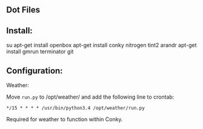 Dot Files
---------

## Install:

su
apt-get install openbox 
apt-get install conky nitrogen tint2 arandr
apt-get install gmrun terminator git 

## Configuration:

Weather:

Move `run.py` to /opt/weather/ and add the following line to crontab:

`*/15 * * * * /usr/bin/python3.4 /opt/weather/run.py`

Required for weather to function within Conky.